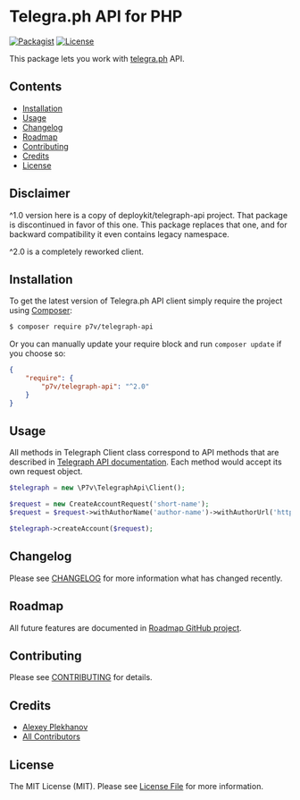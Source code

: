 # Telegra.ph API for PHP

[![Packagist](https://img.shields.io/packagist/v/p7v/telegraph-api.svg)](https://packagist.org/packages/p7v/telegraph-api)
[![License](https://img.shields.io/github/license/mashape/apistatus.svg)](LICENSE)

This package lets you work with [telegra.ph](http://telegra.ph) API.

## Contents

- [Installation](#installation)
- [Usage](#usage)
- [Changelog](#changelog)
- [Roadmap](#roadmap)
- [Contributing](#contributing)
- [Credits](#credits)
- [License](#license)

## Disclaimer

^1.0 version here is a copy of deploykit/telegraph-api project. That package is discontinued in favor of this one.
This package replaces that one, and for backward compatibility it even contains legacy namespace.

^2.0 is a completely reworked client.

## Installation

To get the latest version of Telegra.ph API client simply require the project using [Composer](https://getcomposer.org):

```bash
$ composer require p7v/telegraph-api
```

Or you can manually update your require block and run `composer update` if you choose so:

```json
{
    "require": {
        "p7v/telegraph-api": "^2.0"
    }
}
```

## Usage
All methods in Telegraph Client class correspond to API methods that are described in [Telegraph API documentation](http://telegra.ph/api). Each method would accept its own request object.

```php
$telegraph = new \P7v\TelegraphApi\Client();

$request = new CreateAccountRequest('short-name');
$request = $request->withAuthorName('author-name')->withAuthorUrl('https://example.com');

$telegraph->createAccount($request);
```

## Changelog

Please see [CHANGELOG](CHANGELOG.md) for more information what has changed recently.

## Roadmap

All future features are documented in [Roadmap GitHub project](https://github.com/p7v/telegraph-api/projects/1).

## Contributing

Please see [CONTRIBUTING](CONTRIBUTING.md) for details.

## Credits

- [Alexey Plekhanov](https://github.com/alexsoft)
- [All Contributors](../../contributors)

## License

The MIT License (MIT). Please see [License File](LICENSE) for more information.
